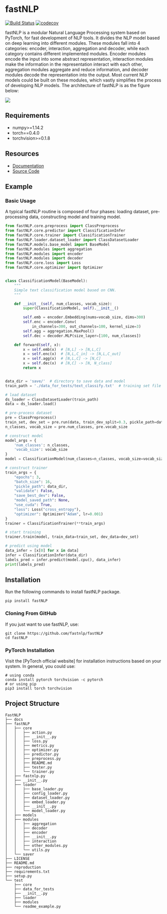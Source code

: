 # fastNLP

[![Build Status](https://travis-ci.org/fastnlp/fastNLP.svg?branch=master)](https://travis-ci.org/fastnlp/fastNLP)
[![codecov](https://codecov.io/gh/fastnlp/fastNLP/branch/master/graph/badge.svg)](https://codecov.io/gh/fastnlp/fastNLP)

fastNLP is a modular Natural Language Processing system based on PyTorch, for fast development of NLP tools. It divides the NLP model based on deep learning into different modules. These modules fall into 4 categories: encoder, interaction, aggregation and decoder, while each category contains different implemented modules. Encoder modules encode the input into some abstract representation, interaction modules make the information in the representation interact with each other, aggregation modules aggregate and reduce information, and decoder modules decode the representation into the output. Most current NLP models could be built on these modules, which vastly simplifies the process of developing NLP models. The architecture of fastNLP is as the figure below:

![](https://github.com/fastnlp/fastNLP/raw/master/fastnlp-architecture.jpg)


## Requirements

- numpy>=1.14.2
- torch==0.4.0
- torchvision>=0.1.8


## Resources

- [Documentation](https://github.com/fastnlp/fastNLP)
- [Source Code](https://github.com/fastnlp/fastNLP)


## Example

### Basic Usage

A typical fastNLP routine is composed of four phases: loading dataset, pre-processing data, constructing model and training model.
```python
from fastNLP.core.preprocess import ClassPreprocess
from fastNLP.core.predictor import ClassificationInfer
from fastNLP.core.trainer import ClassificationTrainer
from fastNLP.loader.dataset_loader import ClassDatasetLoader
from fastNLP.models.base_model import BaseModel
from fastNLP.modules import aggregation
from fastNLP.modules import encoder
from fastNLP.modules import decoder
from fastNLP.core.loss import Loss
from fastNLP.core.optimizer import Optimizer


class ClassificationModel(BaseModel):
    """
    Simple text classification model based on CNN.
    """

    def __init__(self, num_classes, vocab_size):
        super(ClassificationModel, self).__init__()

        self.emb = encoder.Embedding(nums=vocab_size, dims=300)
        self.enc = encoder.Conv(
            in_channels=300, out_channels=100, kernel_size=3)
        self.agg = aggregation.MaxPool()
        self.dec = decoder.MLP(size_layer=[100, num_classes])

    def forward(self, x):
        x = self.emb(x)  # [N,L] -> [N,L,C]
        x = self.enc(x)  # [N,L,C_in] -> [N,L,C_out]
        x = self.agg(x)  # [N,L,C] -> [N,C]
        x = self.dec(x)  # [N,C] -> [N, N_class]
        return x


data_dir = 'save/'  # directory to save data and model
train_path = './data_for_tests/text_classify.txt'  # training set file

# load dataset
ds_loader = ClassDatasetLoader(train_path)
data = ds_loader.load()

# pre-process dataset
pre = ClassPreprocess()
train_set, dev_set = pre.run(data, train_dev_split=0.3, pickle_path=data_dir)
n_classes, vocab_size = pre.num_classes, pre.vocab_size

# construct model
model_args = {
    'num_classes': n_classes,
    'vocab_size': vocab_size
}
model = ClassificationModel(num_classes=n_classes, vocab_size=vocab_size)

# construct trainer
train_args = {
    "epochs": 3,
    "batch_size": 16,
    "pickle_path": data_dir,
    "validate": False,
    "save_best_dev": False,
    "model_saved_path": None,
    "use_cuda": True,
    "loss": Loss("cross_entropy"),
    "optimizer": Optimizer("Adam", lr=0.001)
}
trainer = ClassificationTrainer(**train_args)

# start training
trainer.train(model, train_data=train_set, dev_data=dev_set)

# predict using model
data_infer = [x[0] for x in data]
infer = ClassificationInfer(data_dir)
labels_pred = infer.predict(model.cpu(), data_infer)
print(labels_pred)
```


## Installation
Run the following commands to install fastNLP package.
```shell
pip install fastNLP
```

### Cloning From GitHub

If you just want to use fastNLP, use:
```shell
git clone https://github.com/fastnlp/fastNLP
cd fastNLP
```

### PyTorch Installation

Visit the [PyTorch official website] for installation instructions based on your system. In general, you could use:
```shell
# using conda
conda install pytorch torchvision -c pytorch
# or using pip
pip3 install torch torchvision
```


## Project Structure

```
FastNLP
├── docs
├── fastNLP
│   ├── core
│   │   ├── action.py
│   │   ├── __init__.py
│   │   ├── loss.py
│   │   ├── metrics.py
│   │   ├── optimizer.py
│   │   ├── predictor.py
│   │   ├── preprocess.py
│   │   ├── README.md
│   │   ├── tester.py
│   │   └── trainer.py
│   ├── fastnlp.py
│   ├── __init__.py
│   ├── loader
│   │   ├── base_loader.py
│   │   ├── config_loader.py
│   │   ├── dataset_loader.py
│   │   ├── embed_loader.py
│   │   ├── __init__.py
│   │   └── model_loader.py
│   ├── models
│   ├── modules
│   │   ├── aggregation
│   │   ├── decoder
│   │   ├── encoder
│   │   ├── __init__.py
│   │   ├── interaction
│   │   ├── other_modules.py
│   │   └── utils.py
│   └── saver
├── LICENSE
├── README.md
├── reproduction
├── requirements.txt
├── setup.py
└── test
    ├── core
    ├── data_for_tests
    ├── __init__.py
    ├── loader
    ├── modules
    └── readme_example.py

```
